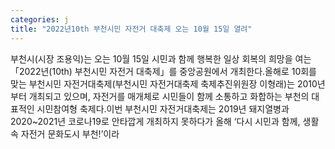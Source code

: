 ```yaml
---
categories: j
title: "2022년10th 부천시민 자전거 대축제 오는 10월 15일 열려"
---
```

부천시(시장 조용익)는 오는 10월 15일 시민과 함께 행복한 일상 회복의 희망을 여는 「2022년(10th) 부천시민 자전거 대축제」를 중앙공원에서 개최한다.올해로 10회를 맞는 부천시민 자전거대축제(부천시민 자전거대축제 축제추진위원장 이형래)는 2010년부터 개최되고 있으며, 자전거를 매개체로 시민들이 함께 소통하고 화합하는 부천의 대표적인 시민참여형 축제다.이번 부천시민 자전거대축제는 2019년 돼지열병과 2020~2021년 코로나19로 안타깝게 개최하지 못하다가 올해 ‘다시 시민과 함께, 생활 속 자전거 문화도시 부천!’이라